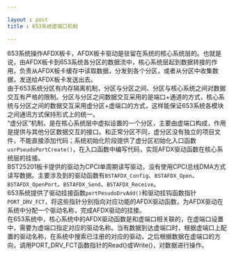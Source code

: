 ```yaml
---

layout : post
title : 653系统虚端口机制

---
```


653系统操作AFDX板卡，AFDX板卡驱动是驻留在系统的核心系统层的。也就是说，由AFDX板卡到653系统各分区的数据流中，核心系统层起到数据转接的作用，负责从AFDX板卡缓存中读取数据，分发到各个分区，或者从分区中收集数据，发送给AFDX板卡发送出去。  
由于653系统分区有内存隔离机制，分区与分区之间、分区与核心系统之间对数据交互有严格的限制。分区与分区之间数据交互采用的是端口+通道的方式，核心系统与分区之间的数据交互采用虚分区+虚端口的方式，这样能保证653系统各模块之间通讯方式保持形式上的统一。  
“虚分区”机制，是在核心系统层中虚拟设置的一个分区，主要由虚端口构成，作用是提供与其他分区数据交互的接口。和正常分区不同，虚分区没有独立的项目文件，不能直接添加代码；系统初始化阶段提供了虚分区初始化入口函数`usrPseudoPortCreate()`，在入口函数中编写代码，实现AFDX驱动函数在核心系统层的挂接。  
BST25201板卡提供的驱动为CPCI单周期读写驱动，没有使用CPCI总线DMA方式读写数据。主要涉及到的驱动函数有`BSTAFDX_Config`、`BSTAFDX_Open`、`BSTAFDX_OpenPort`、`BSTAFDX_Send`、`BSTAFDX_Receive`。  
653系统提供了驱动挂接函数`portPesudoDrvAdd()`和驱动挂钩函数指针`PORT_DRV_FCT`，将这些指针分别指向对应功能的AFDX驱动函数，为AFDX驱动在系统中分配一个驱动名称，完成AFDX驱动的挂接。  
在653系统中，核心系统中的AFDX驱动函数是和虚端口相关联的，在虚端口设置中，需要为虚端口指定对应的驱动名称。当有数据到达虚端口时，根据虚端口上配置的驱动名称，在系统中搜索已注册的对应的驱动，之后根据数据在虚端口的方向，调用PORT_DRV_FCT函数指针的Read()或Write()，对数据进行操作。
